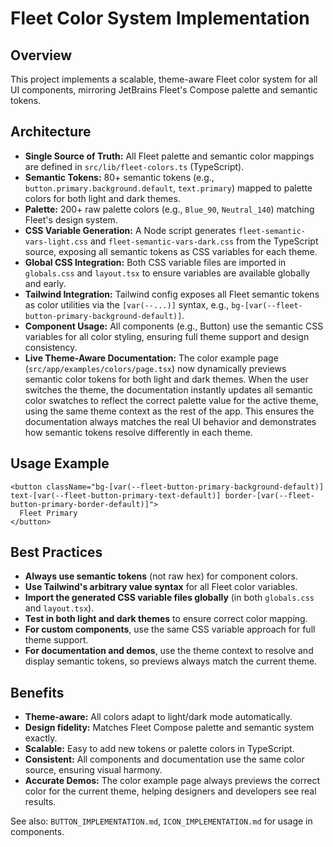 # Fleet Color System Implementation

## Overview

This project implements a scalable, theme-aware Fleet color system for all UI components, mirroring JetBrains Fleet's Compose palette and semantic tokens.

## Architecture

- **Single Source of Truth:** All Fleet palette and semantic color mappings are defined in `src/lib/fleet-colors.ts` (TypeScript).
- **Semantic Tokens:** 80+ semantic tokens (e.g., `button.primary.background.default`, `text.primary`) mapped to palette colors for both light and dark themes.
- **Palette:** 200+ raw palette colors (e.g., `Blue_90`, `Neutral_140`) matching Fleet's design system.
- **CSS Variable Generation:** A Node script generates `fleet-semantic-vars-light.css` and `fleet-semantic-vars-dark.css` from the TypeScript source, exposing all semantic tokens as CSS variables for each theme.
- **Global CSS Integration:** Both CSS variable files are imported in `globals.css` and `layout.tsx` to ensure variables are available globally and early.
- **Tailwind Integration:** Tailwind config exposes all Fleet semantic tokens as color utilities via the `[var(--...)]` syntax, e.g., `bg-[var(--fleet-button-primary-background-default)]`.
- **Component Usage:** All components (e.g., Button) use the semantic CSS variables for all color styling, ensuring full theme support and design consistency.
- **Live Theme-Aware Documentation:** The color example page (`src/app/examples/colors/page.tsx`) now dynamically previews semantic color tokens for both light and dark themes. When the user switches the theme, the documentation instantly updates all semantic color swatches to reflect the correct palette value for the active theme, using the same theme context as the rest of the app. This ensures the documentation always matches the real UI behavior and demonstrates how semantic tokens resolve differently in each theme.

## Usage Example

```tsx
<button className="bg-[var(--fleet-button-primary-background-default)] text-[var(--fleet-button-primary-text-default)] border-[var(--fleet-button-primary-border-default)]">
  Fleet Primary
</button>
```

## Best Practices

- **Always use semantic tokens** (not raw hex) for component colors.
- **Use Tailwind's arbitrary value syntax** for all Fleet color variables.
- **Import the generated CSS variable files globally** (in both `globals.css` and `layout.tsx`).
- **Test in both light and dark themes** to ensure correct color mapping.
- **For custom components**, use the same CSS variable approach for full theme support.
- **For documentation and demos**, use the theme context to resolve and display semantic tokens, so previews always match the current theme.

## Benefits

- **Theme-aware:** All colors adapt to light/dark mode automatically.
- **Design fidelity:** Matches Fleet Compose palette and semantic system exactly.
- **Scalable:** Easy to add new tokens or palette colors in TypeScript.
- **Consistent:** All components and documentation use the same color source, ensuring visual harmony.
- **Accurate Demos:** The color example page always previews the correct color for the current theme, helping designers and developers see real results.

See also: `BUTTON_IMPLEMENTATION.md`, `ICON_IMPLEMENTATION.md` for usage in components. 
